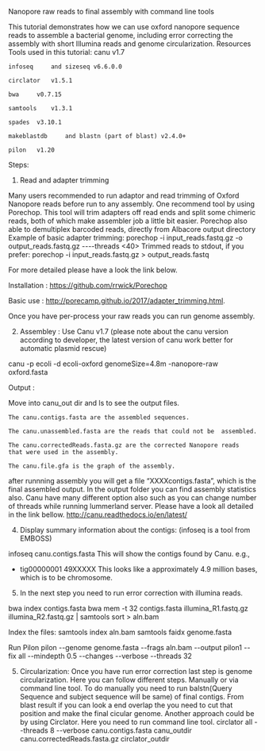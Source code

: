 
Nanopore raw reads to final assembly with command line tools


This tutorial demonstrates how we can use oxford nanopore sequence reads to assemble a bacterial genome, including error correcting the assembly with short Illumina reads and genome circularization.
Resources
Tools used in this tutorial:
	canu 	v1.7
	
	infoseq 	and sizeseq v6.6.0.0
	
	circlator 	v1.5.1 	
	
	bwa 	v0.7.15
	
	samtools 	v1.3.1
	
	spades 	v3.10.1
	
	makeblastdb 	and blastn (part of blast) v2.4.0+
	
	pilon 	v1.20

Steps:

1. Read and adapter trimming

Many users recommended to run adaptor and read trimming of Oxford Nanopore reads before run to any assembly. One recommend tool by using Porechop. This tool will trim adapters off read ends and split some chimeric reads, both of which make assembler job a little bit easier. Porechop also able to demultiplex barcoded reads, directly from Albacore output directory
Example of basic adapter trimming:
porechop -i input_reads.fastq.gz -o output_reads.fastq.gz ----threads <40>
Trimmed reads to stdout, if you prefer:
porechop -i input_reads.fastq.gz > output_reads.fastq

For more detailed please have a look the link below.

Installation : https://github.com/rrwick/Porechop

Basic use : http://porecamp.github.io/2017/adapter_trimming.html. 

Once you have per-process your raw reads you can run genome assembly.

2. Assembley : Use Canu v1.7 (please note about the canu version according to developer, the latest version of canu work better for automatic plasmid rescue)

<your path where canu installed> canu -p ecoli -d ecoli-oxford genomeSize=4.8m -nanopore-raw oxford.fasta

Output : 


Move 	into canu_out dir and ls 	to 	see the output files.
	
	The canu.contigs.fasta are the assembled sequences.
	
	The canu.unassembled.fasta are the reads that could not be 	assembled.
	
	The canu.correctedReads.fasta.gz are the corrected Nanopore reads 	that were used in the assembly.
	
	The canu.file.gfa is the graph of the assembly.
after runnning assembly you will get a file “XXXXcontigs.fasta”, which is the final assembled output. In the output folder you can find assembly statistics also. Canu have many different option also such as you can change number of  threads while running lummerland server. Please have a look all detailed in the link bellow.  http://canu.readthedocs.io/en/latest/


4. Display summary information about the contigs: (infoseq is a tool from EMBOSS)

infoseq canu.contigs.fasta
	This will show the contigs found by Canu. e.g.,
   - tig00000001   49XXXXX
This looks like a approximately 4.9 million bases, which is to be chromosome.
5. In the next step you need to run error correction with illumina reads. 
 
bwa index contigs.fasta 
bwa mem -t 32 contigs.fasta illumina_R1.fastq.gz illumina_R2.fastq.gz | samtools sort > aln.bam

Index the files:
samtools index aln.bam 
samtools faidx genome.fasta

Run Pilon
pilon --genome genome.fasta --frags aln.bam --output pilon1 --fix all --mindepth 0.5 --changes --verbose --threads 32


5. Circularization:
Once you have run error correction last step is genome circularization. Here you can follow different steps. Manually or via command line tool. To do manually you need to run balstn(Query Sequence and subject sequence will be same) of final contigs. From blast result if you can look a end overlap the you need to cut that position and make the final cicular genome. Another approach could be by using Circlator. Here you need to run command line tool. 
circlator all --threads 8 --verbose canu.contigs.fasta canu_outdir canu.correctedReads.fasta.gz circlator_outdir


